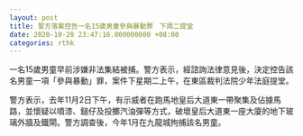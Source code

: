 ```yaml
---
layout: post
title: 警方落案控告一名15歲男童參與暴動罪　下周二提堂
date: 2020-10-28 23:47:16.000000000 +08:00
categories: rthk
---
```


一名15歲男童早前涉嫌非法集結被捕。警方表示，經諮詢法律意見後，決定控告該名男童一項「參與暴動」罪，案件下星期二上午，在東區裁判法院少年法庭提堂。

警方表示，去年11月2日下午，有示威者在跑馬地皇后大道東一帶聚集及佔據馬路，並懷疑以噴漆、鎚仔及投擲汽油彈等方式，破壞皇后大道東一座大廈的地下玻璃外牆及鐵閘。警方調查後，今年1月在九龍城拘捕該名男童。

